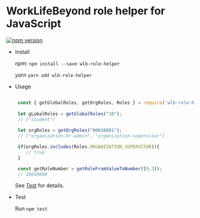 # WorkLifeBeyond role helper for JavaScript

[![npm version](https://badge.fury.io/js/wlb-role-helper.svg)](https://badge.fury.io/js/wlb-role-helper)

* Install

  *npm*: ```npm install --save wlb-role-helper```
  
  *yarn* ```yarn add wlb-role-helper```
  
* Usage
  
  ```javascript
  
   const { getGlobalRoles, getOrgRoles, Roles } = require('wlb-role-helper');
   
   let gLobalRoles = getGlobalRoles("10");
   // ["student"]
   
   let orgRoles = getOrgRoles("00010001");
   // ["organization-hr-admin", "organization-supervisor"]
  
   if(orgRoles.includes(Roles.ORGANIZATION_SUPERVISOR)){
      // true
   }

   const getRoleNumber = getRoleFromValueToNumber([0,3]);
   // 10010000
  
  ```
   See [Test](https://github.com/worklifebeyond/wlb-role-helper-js/blob/master/test.js) for details.
   
* Test

  Run `npm test`  
